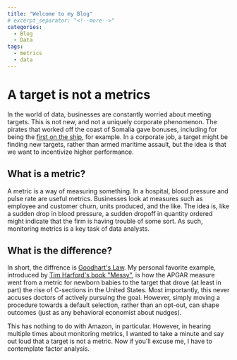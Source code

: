 ```yaml
---
title: "Welcome to my Blog"
# excerpt_separator: "<!--more-->"
categories:
  - Blog
  - Data
tags:
  - metrics
  - data
---
```


# A target is not a metrics

In the world of data, businesses are constantly worried about meeting targets. This is not new, and not a uniquely corporate phenomenon. The pirates that worked off the coast of Somalia gave bonuses, including for being the [first on the ship](https://www.npr.org/2011/04/15/135408659/inside-the-pirate-business-from-booty-to-bonuses), for example. In a corporate job, a target might be finding new targets, rather than armed maritime assault, but the idea is that we want to incentivize higher performance.

## What is a metric?

A metric is a way of measuring something. In a hospital, blood pressure and pulse rate are useful metrics. Businesses look at measures such as employee and customer churn, units produced, and the like. The idea is, like a sudden drop in blood pressure, a sudden dropoff in quantity ordered might indicate that the firm is having trouble of some sort. As such, monitoring metrics is a key task of data analysts.

## What is the difference?

In short, the diffrence is [Goodhart's Law](https://en.wikipedia.org/wiki/Goodhart%27s_law). My personal favorite example, introduced by [Tim Harford's book "Messy"](https://timharford.com/books/messy/), is how the APGAR measure went from a metric for newborn babies to the target that drove (at least in part) the rise of C-sections in the United States. Most importantly, this never accuses doctors of actively pursuing the goal. However, simply moving a procedure towards a default selection, rather than an opt-out, can shape outcomes (just as any behavioral economist about nudges).

This has nothing to do with Amazon, in particular. However, in hearing multiple times about monitoring metrics, I wanted to take a minute and say out loud that a target is not a metric. Now if you'll excuse me, I have to contemplate factor analysis.

